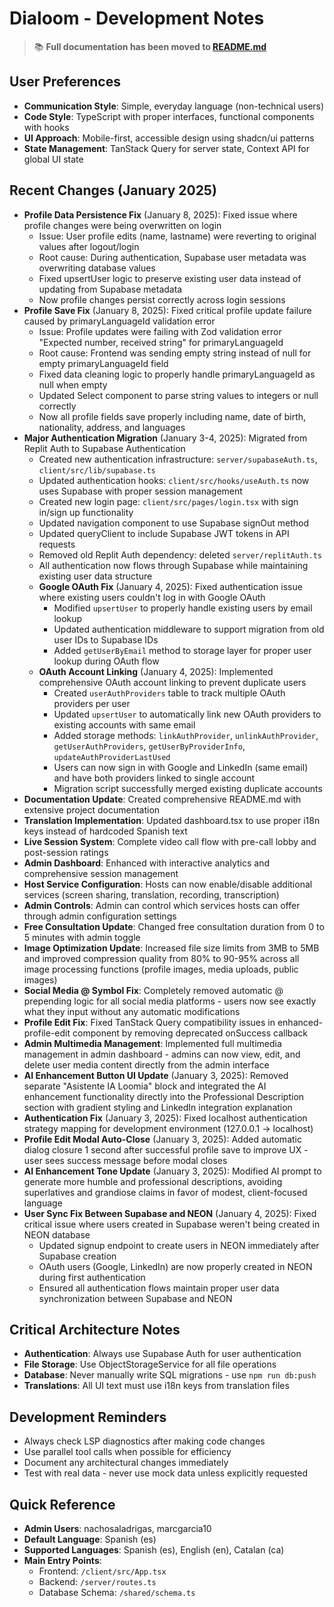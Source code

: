 # Dialoom - Development Notes

> 📚 **Full documentation has been moved to [README.md](./README.md)**

## User Preferences
- **Communication Style**: Simple, everyday language (non-technical users)
- **Code Style**: TypeScript with proper interfaces, functional components with hooks
- **UI Approach**: Mobile-first, accessible design using shadcn/ui patterns
- **State Management**: TanStack Query for server state, Context API for global UI state

## Recent Changes (January 2025)
- **Profile Data Persistence Fix** (January 8, 2025): Fixed issue where profile changes were being overwritten on login
  - Issue: User profile edits (name, lastname) were reverting to original values after logout/login
  - Root cause: During authentication, Supabase user metadata was overwriting database values
  - Fixed upsertUser logic to preserve existing user data instead of updating from Supabase metadata
  - Now profile changes persist correctly across login sessions
- **Profile Save Fix** (January 8, 2025): Fixed critical profile update failure caused by primaryLanguageId validation error
  - Issue: Profile updates were failing with Zod validation error "Expected number, received string" for primaryLanguageId
  - Root cause: Frontend was sending empty string instead of null for empty primaryLanguageId field
  - Fixed data cleaning logic to properly handle primaryLanguageId as null when empty
  - Updated Select component to parse string values to integers or null correctly
  - Now all profile fields save properly including name, date of birth, nationality, address, and languages
- **Major Authentication Migration** (January 3-4, 2025): Migrated from Replit Auth to Supabase Authentication
  - Created new authentication infrastructure: `server/supabaseAuth.ts`, `client/src/lib/supabase.ts`
  - Updated authentication hooks: `client/src/hooks/useAuth.ts` now uses Supabase with proper session management
  - Created new login page: `client/src/pages/login.tsx` with sign in/sign up functionality
  - Updated navigation component to use Supabase signOut method
  - Updated queryClient to include Supabase JWT tokens in API requests
  - Removed old Replit Auth dependency: deleted `server/replitAuth.ts`
  - All authentication now flows through Supabase while maintaining existing user data structure
  - **Google OAuth Fix** (January 4, 2025): Fixed authentication issue where existing users couldn't log in with Google OAuth
    - Modified `upsertUser` to properly handle existing users by email lookup
    - Updated authentication middleware to support migration from old user IDs to Supabase IDs
    - Added `getUserByEmail` method to storage layer for proper user lookup during OAuth flow
  - **OAuth Account Linking** (January 4, 2025): Implemented comprehensive OAuth account linking to prevent duplicate users
    - Created `userAuthProviders` table to track multiple OAuth providers per user
    - Updated `upsertUser` to automatically link new OAuth providers to existing accounts with same email
    - Added storage methods: `linkAuthProvider`, `unlinkAuthProvider`, `getUserAuthProviders`, `getUserByProviderInfo`, `updateAuthProviderLastUsed`
    - Users can now sign in with Google and LinkedIn (same email) and have both providers linked to single account
    - Migration script successfully merged existing duplicate accounts
- **Documentation Update**: Created comprehensive README.md with extensive project documentation
- **Translation Implementation**: Updated dashboard.tsx to use proper i18n keys instead of hardcoded Spanish text
- **Live Session System**: Complete video call flow with pre-call lobby and post-session ratings
- **Admin Dashboard**: Enhanced with interactive analytics and comprehensive session management
- **Host Service Configuration**: Hosts can now enable/disable additional services (screen sharing, translation, recording, transcription)
- **Admin Controls**: Admin can control which services hosts can offer through admin configuration settings
- **Free Consultation Update**: Changed free consultation duration from 0 to 5 minutes with admin toggle
- **Image Optimization Update**: Increased file size limits from 3MB to 5MB and improved compression quality from 80% to 90-95% across all image processing functions (profile images, media uploads, public images)
- **Social Media @ Symbol Fix**: Completely removed automatic @ prepending logic for all social media platforms - users now see exactly what they input without any automatic modifications
- **Profile Edit Fix**: Fixed TanStack Query compatibility issues in enhanced-profile-edit component by removing deprecated onSuccess callback
- **Admin Multimedia Management**: Implemented full multimedia management in admin dashboard - admins can now view, edit, and delete user media content directly from the admin interface
- **AI Enhancement Button UI Update** (January 3, 2025): Removed separate "Asistente IA Loomia" block and integrated the AI enhancement functionality directly into the Professional Description section with gradient styling and LinkedIn integration explanation
- **Authentication Fix** (January 3, 2025): Fixed localhost authentication strategy mapping for development environment (127.0.0.1 -> localhost)
- **Profile Edit Modal Auto-Close** (January 3, 2025): Added automatic dialog closure 1 second after successful profile save to improve UX - user sees success message before modal closes
- **AI Enhancement Tone Update** (January 3, 2025): Modified AI prompt to generate more humble and professional descriptions, avoiding superlatives and grandiose claims in favor of modest, client-focused language
- **User Sync Fix Between Supabase and NEON** (January 4, 2025): Fixed critical issue where users created in Supabase weren't being created in NEON database
  - Updated signup endpoint to create users in NEON immediately after Supabase creation
  - OAuth users (Google, LinkedIn) are now properly created in NEON during first authentication
  - Ensured all authentication flows maintain proper user data synchronization between Supabase and NEON

## Critical Architecture Notes
- **Authentication**: Always use Supabase Auth for user authentication
- **File Storage**: Use ObjectStorageService for all file operations
- **Database**: Never manually write SQL migrations - use `npm run db:push`
- **Translations**: All UI text must use i18n keys from translation files

## Development Reminders
- Always check LSP diagnostics after making code changes
- Use parallel tool calls when possible for efficiency
- Document any architectural changes immediately
- Test with real data - never use mock data unless explicitly requested

## Quick Reference
- **Admin Users**: nachosaladrigas, marcgarcia10
- **Default Language**: Spanish (es)
- **Supported Languages**: Spanish (es), English (en), Catalan (ca)
- **Main Entry Points**: 
  - Frontend: `/client/src/App.tsx`
  - Backend: `/server/routes.ts`
  - Database Schema: `/shared/schema.ts`